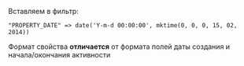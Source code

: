 Вставляем в фильтр:

    "PROPERTY_DATE" => date('Y-m-d 00:00:00', mktime(0, 0, 0, 15, 02, 2014))

Формат свойства **отличается** от формата полей даты создания и начала/окончания активности